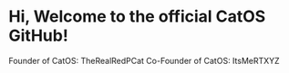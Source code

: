 # Hi, Welcome to the official CatOS GitHub!
Founder of CatOS: TheRealRedPCat
Co-Founder of CatOS: ItsMeRTXYZ
